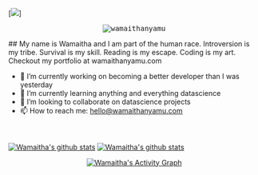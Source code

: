 
[<img src="https://upload.wikimedia.org/wikipedia/commons/thumb/d/d9/Hello_%28yellow%29.svg/1280px-Hello_%28yellow%29.svg.png">]
<p align = "center"> <samp> <img src = https://komarev.com/ghpvc/?username=wamaithanyamu alt = wamaithanyamu /> </samp> </p>
## My name is Wamaitha and I am part of the human race. Introversion is my tribe. Survival is my skill. Reading is my escape. Coding is my art. Checkout my portfolio at wamaithanyamu.com

- 🔭 I’m currently working on becoming a better developer than I was yesterday
- 🌱 I’m currently learning anything and everything datascience
- 👯 I’m looking to collaborate on datascience projects
- 📫 How to reach me: hello@wamaithanyamu.com


<br />
<br />
<a href="https://github.com/wamaithanyamu">
 <img align="center" src="https://github-readme-stats.vercel.app/api/top-langs/?username=wamaithanyamu&hide=jupyter%20notebook&show_icons=true&theme=radical" alt="Wamaitha's github stats"/></a>

<a href="https://github.com/wamaithanyamu">
 <img align="center" src="https://github-readme-stats.vercel.app/api?username=wamaithanyamu&theme=onedark" alt="Wamaitha's github stats"/></a>
 
 
<p align="center">
<a href="https://github.com/wamaithaNyamu/github-readme-activity-graph"><img alt="Wamaitha's Activity Graph" src="https://activity-graph.herokuapp.com/graph?username=wamaithaNyamu&bg_color=1F222E&color=F8D866&line=D9E650&point=FFFFFF&hide_border=true" /></a>
  </p>
<br><br>
